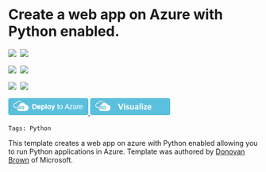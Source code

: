 # Create a web app on Azure with Python enabled.

<IMG SRC="https://azbotstorage.blob.core.windows.net/badges/201-web-app-python/PublicLastTestDate.svg" />&nbsp;
<IMG SRC="https://azbotstorage.blob.core.windows.net/badges/201-web-app-python/PublicDeployment.svg" />&nbsp;

<IMG SRC="https://azbotstorage.blob.core.windows.net/badges/201-web-app-python/FairfaxLastTestDate.svg" />&nbsp;
<IMG SRC="https://azbotstorage.blob.core.windows.net/badges/201-web-app-python/FairfaxDeployment.svg" />&nbsp;

<IMG SRC="https://azbotstorage.blob.core.windows.net/badges/201-web-app-python/BestPracticeResult.svg" />&nbsp;
<IMG SRC="https://azbotstorage.blob.core.windows.net/badges/201-web-app-python/CredScanResult.svg" />&nbsp;

<a href="https://portal.azure.com/#create/Microsoft.Template/uri/https%3A%2F%2Fraw.githubusercontent.com%2FAzure%2Fazure-quickstart-templates%2Fmaster%2F201-web-app-python%2Fazuredeploy.json" target="_blank">
<img src="https://raw.githubusercontent.com/Azure/azure-quickstart-templates/master/1-CONTRIBUTION-GUIDE/images/deploytoazure.png"/>
</a>
<a href="http://armviz.io/#/?load=https%3A%2F%2Fraw.githubusercontent.com%2FAzure%2Fazure-quickstart-templates%2Fmaster%2F201-web-app-python%2Fazuredeploy.json" target="_blank">
<img src="https://raw.githubusercontent.com/Azure/azure-quickstart-templates/master/1-CONTRIBUTION-GUIDE/images/visualizebutton.png"/>
</a>

`Tags: Python`

This template creates a web app on azure with Python enabled allowing you to run Python applications in Azure.  Template was authored by [Donovan Brown](http://twitter.com/DonovanBrown) of Microsoft. 
